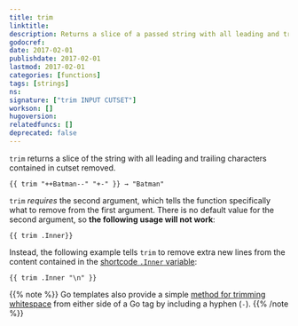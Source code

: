 ```yaml
---
title: trim
linktitle:
description: Returns a slice of a passed string with all leading and trailing characters from cutset removed.
godocref:
date: 2017-02-01
publishdate: 2017-02-01
lastmod: 2017-02-01
categories: [functions]
tags: [strings]
ns:
signature: ["trim INPUT CUTSET"]
workson: []
hugoversion:
relatedfuncs: []
deprecated: false
---
```


`trim` returns a slice of the string with all leading and trailing characters contained in cutset removed.

```
{{ trim "++Batman--" "+-" }} → "Batman"
```

`trim` *requires* the second argument, which tells the function specifically what to remove from the first argument. There is no default value for the second argument, so **the following usage will not work**:

```
{{ trim .Inner}}
```

Instead, the following example tells `trim` to remove extra new lines from the content contained in the [shortcode `.Inner` variable][shortcodevars]:

```
{{ trim .Inner "\n" }}
```

{{% note %}}
Go templates also provide a simple [method for trimming whitespace](/templates/introduction/#whitespace) from either side of a Go tag by including a hyphen (`-`).
{{% /note %}}


[shortcodevars]: /variables/shortcodes/